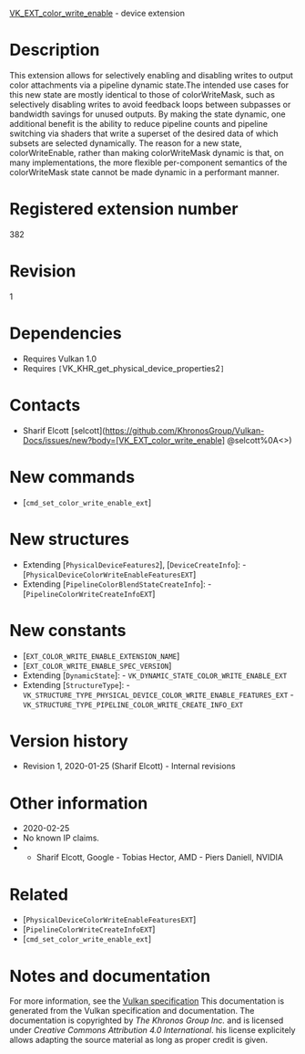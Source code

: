 [VK_EXT_color_write_enable](https://www.khronos.org/registry/vulkan/specs/1.3-extensions/man/html/VK_EXT_color_write_enable.html) - device extension

# Description
This extension allows for selectively enabling and disabling writes to
output color attachments via a pipeline dynamic state.The intended use cases for this new state are mostly identical to those of
colorWriteMask, such as selectively disabling writes to avoid feedback loops
between subpasses or bandwidth savings for unused outputs.
By making the state dynamic, one additional benefit is the ability to reduce
pipeline counts and pipeline switching via shaders that write a superset of
the desired data of which subsets are selected dynamically.
The reason for a new state, colorWriteEnable, rather than making
colorWriteMask dynamic is that, on many implementations, the more flexible
per-component semantics of the colorWriteMask state cannot be made dynamic
in a performant manner.

# Registered extension number
382

# Revision
1

# Dependencies
- Requires Vulkan 1.0
- Requires `[`VK_KHR_get_physical_device_properties2`]`

# Contacts
- Sharif Elcott [selcott](https://github.com/KhronosGroup/Vulkan-Docs/issues/new?body=[VK_EXT_color_write_enable] @selcott%0A<<Here describe the issue or question you have about the VK_EXT_color_write_enable extension>>)

# New commands
- [`cmd_set_color_write_enable_ext`]

# New structures
- Extending [`PhysicalDeviceFeatures2`], [`DeviceCreateInfo`]:  - [`PhysicalDeviceColorWriteEnableFeaturesEXT`] 
- Extending [`PipelineColorBlendStateCreateInfo`]:  - [`PipelineColorWriteCreateInfoEXT`]

# New constants
- [`EXT_COLOR_WRITE_ENABLE_EXTENSION_NAME`]
- [`EXT_COLOR_WRITE_ENABLE_SPEC_VERSION`]
- Extending [`DynamicState`]:  - `VK_DYNAMIC_STATE_COLOR_WRITE_ENABLE_EXT` 
- Extending [`StructureType`]:  - `VK_STRUCTURE_TYPE_PHYSICAL_DEVICE_COLOR_WRITE_ENABLE_FEATURES_EXT`  - `VK_STRUCTURE_TYPE_PIPELINE_COLOR_WRITE_CREATE_INFO_EXT`

# Version history
- Revision 1, 2020-01-25 (Sharif Elcott)  - Internal revisions

# Other information
* 2020-02-25
* No known IP claims.
*   - Sharif Elcott, Google  - Tobias Hector, AMD  - Piers Daniell, NVIDIA

# Related
- [`PhysicalDeviceColorWriteEnableFeaturesEXT`]
- [`PipelineColorWriteCreateInfoEXT`]
- [`cmd_set_color_write_enable_ext`]

# Notes and documentation
For more information, see the [Vulkan specification](https://www.khronos.org/registry/vulkan/specs/1.3-extensions/html/vkspec.html)
This documentation is generated from the Vulkan specification and documentation.
The documentation is copyrighted by *The Khronos Group Inc.* and is licensed under *Creative Commons Attribution 4.0 International*.
his license explicitely allows adapting the source material as long as proper credit is given.
        